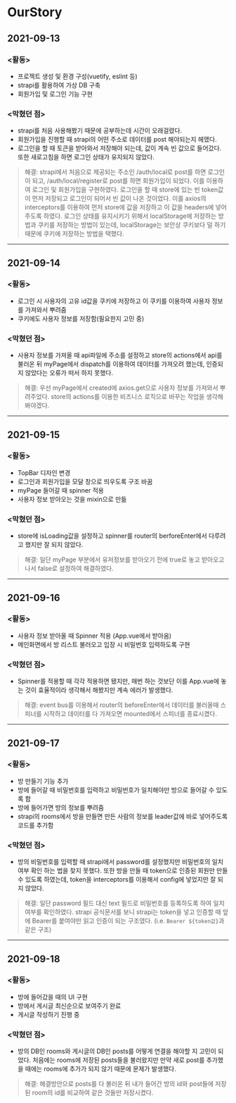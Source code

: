 # OurStory

## 2021-09-13

### <활동>

- 프로젝트 생성 및 환경 구성(vuetify, eslint 등)
- strapi를 활용하여 가상 DB 구축
- 회원가입 및 로그인 기능 구현

### <막혔던 점>

- strapi를 처음 사용해봤기 때문에 공부하는데 시간이 오래걸렸다.
- 회원가입을 진행할 때 strapi의 어떤 주소로 데이터를 post 해야되는지 헤맸다.
- 로그인을 할 때 토큰을 받아와서 저장해야 되는데, 값이 계속 빈 값으로 들어갔다. 또한 새로고침을 하면 로그인 상태가 유지되지 않았다.

> 해결: strapi에서 처음으로 제공되는 주소인 /auth/local로 post를 하면 로그인이 되고, /auth/local/register로 post를 하면 회원가입이 되었다. 이를 이용하여 로그인 및 회원가입을 구현하였다. 로그인을 할 때 store에 있는 빈 token값이 먼저 저장되고 로그인이 되어서 빈 값이 나온 것이었다. 이를 axios의 interceptors를 이용하여 먼저 store에 값을 저장하고 이 값을 headers에 넣어주도록 하였다. 로그인 상태를 유지시키기 위해서 localStorage에 저장하는 방법과 쿠키를 저장하는 방법이 있는데, localStorage는 보안상 쿠키보다 덜 하기 때문에 쿠키에 저장하는 방법을 택했다.
---

## 2021-09-14

### <활동>

- 로그인 시 사용자의 고유 id값을 쿠키에 저장하고 이 쿠키를 이용하여 사용자 정보를 가져와서 뿌려줌
- 쿠키에도 사용자 정보를 저장함(필요한지 고민 중)

### <막혔던 점>

- 사용자 정보를 가져올 때 api파일에 주소를 설정하고 store의 actions에서 api를 불러온 뒤 myPage에서 dispatch를 이용하여 데이터를 가져오려 했는데, 인증되지 않았다는 오류가 떠서 하지 못했다. 

> 해결: 우선 myPage에서 created에 axios.get으로 사용자 정보를 가져와서 뿌려주었다. store의 actions를 이용한 비즈니스 로직으로 바꾸는 작업을 생각해봐야겠다.

---

## 2021-09-15

### <활동>

- TopBar 디자인 변경
- 로그인과 회원가입을 모달 창으로 띄우도록 구조 바꿈
- myPage 들어갈 때 spinner 적용
- 사용자 정보 받아오는 것을 mixin으로 만듦

### <막혔던 점>

- store에 isLoading값을 설정하고 spinner를 router의 berforeEnter에서 다루려고 했지만 잘 되지 않았다.

> 해결: 일단 myPage 부분에서 유저정보를 받아오기 전에 true로 놓고 받아오고 나서 false로 설정하여 해결하였다.

---

## 2021-09-16

### <활동>

- 사용자 정보 받아올 때 Spinner 적용 (App.vue에서 받아옴)
- 메인화면에서 방 리스트 불러오고 입장 시 비밀번호 입력하도록 구현

### <막혔던 점>

- Spinner를 적용할 때 각각 적용하면 됐지만, 매번 하는 것보단 이를 App.vue에 놓는 것이 효율적이라 생각해서 해봤지만 계속 에러가 발생했다.

> 해결: event bus를 이용해서 router의 beforeEnter에서 데이터를 불러올때 스피너를 시작하고 데이터를 다 가져오면 mounted에서 스피너를 종료시켰다.

---

## 2021-09-17

### <활동>

- 방 만들기 기능 추가
- 방에 들어갈 때 비밀번호를 입력하고 비밀번호가 일치해야만 방으로 들어갈 수 있도록 함
- 방에 들어가면 방의 정보를 뿌려줌
- strapi의 rooms에서 방을 만들면 만든 사람의 정보를 leader값에 바로 넣어주도록 코드를 추가함

### <막혔던 점>

- 방의 비밀번호를 입력할 때 strapi에서 password를 설정했지만 비밀번호의 일치 여부 확인 하는 법을 찾지 못했다. 또한 방을 만들 때 token으로 인증된 회원만 만들 수 있도록 하였는데, token을 interceptors를 이용해서 config에 넣었지만 잘 되지 않았다.

> 해결: 일단 password 필드 대신 text 필드로 비밀번호를 등록하도록 하여 일치 여부를 확인하였다. strapi 공식문서를 보니 strapi는 token을 넣고 인증할 때 앞에 Bearer를 붙여야만 읽고 인증이 되는 구조였다. (i.e. `Bearer ${token값}`과 같은 구조)

---

## 2021-09-18

### <활동>

- 방에 들어갔을 때의 UI 구현
- 방에서 게시글 최신순으로 보여주기 완료
- 게시글 작성하기 진행 중

### <막혔던 점>

- 방의 DB인 rooms와 게시글의 DB인 posts를 어떻게 연결을 해야할 지 고민이 되었다. 처음에는 rooms에 저장된 posts들을 불러왔지만 만약 새로 post를 추가했을 때에는 rooms에 추가가 되지 않기 때문에 문제가 발생했다.

> 해결: 해결방안으로 posts를 다 불러온 뒤 내가 들어간 방의 id와 post들에 저장된 room의 id를 비교하여 같은 것들만 저장시켰다. 
